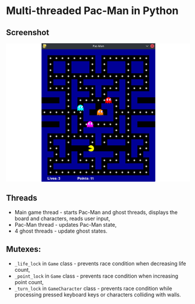 # Multi-threaded Pac-Man in Python

## Screenshot

![Screenshot](./screenshot.png)

## Threads

- Main game thread - starts Pac-Man and ghost threads, displays the board and characters, reads user input,
- Pac-Man thread - updates Pac-Man state,
- 4 ghost threads - update ghost states.

## Mutexes:

- `_life_lock` in `Game` class - prevents race condition when decreasing life count,
- `_point_lock` in  `Game` class - prevents race condition when increasing point count,
- `_turn_lock` in `GameCharacter` class - prevents race condition while processing pressed keyboard keys or characters colliding with walls.

